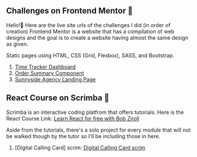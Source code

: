 ## Challenges on Frontend Mentor 🚀

Hello!👋 Here are the live site urls of the challenges I did (in order of creation)
Frontend Mentor is a website that has a compilation of web designs and the goal is to create a website having almost the same design as given.

Static pages using HTML, CSS (Grid, Flexbox), SASS, and Bootstrap.
1. [Time Tracker Dashboard](https://roserenity.github.io/Time-Tracker-Dashboard)
2. [Order Summary Component](https://roserenity.github.io/Order-Summary)
3. [Sunnyside Agency Landing Page](https://roserenity.github.io/Sunnyside%20Agency%20Landing%20Page/)

## React Course on Scrimba 🚀

Scrimba is an interactive coding platfrom that offers tutorials.
Here is the React Course Link: [Learn React for free with Bob Ziroll](https://scrimba.com/learn/learnreact)

Aside from the tutorials, there's a solo project for every module that will not be walked though by the tutor so I'll be including those in here.
1. [Digital Calling Card]
   scrim: [Digital Calling Card scrim](https://scrimba.com/scrim/coa24418ebf21aa29c1f341fd)

